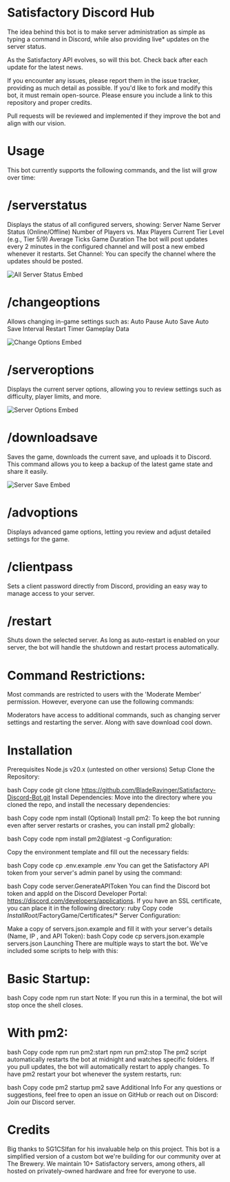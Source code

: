 # Satisfactory Discord Hub
The idea behind this bot is to make server administration as simple as typing a command in Discord, while also providing live* updates on the server status.

As the Satisfactory API evolves, so will this bot. Check back after each update for the latest news.

If you encounter any issues, please report them in the issue tracker, providing as much detail as possible. If you'd like to fork and modify this bot, it must remain open-source. Please ensure you include a link to this repository and proper credits.

Pull requests will be reviewed and implemented if they improve the bot and align with our vision.

# Usage
This bot currently supports the following commands, and the list will grow over time:

# /serverstatus
Displays the status of all configured servers, showing:
Server Name
Server Status (Online/Offline)
Number of Players vs. Max Players
Current Tier Level (e.g., Tier 5/9)
Average Ticks
Game Duration
The bot will post updates every 2 minutes in the configured channel and will post a new embed whenever it restarts.
Set Channel: You can specify the channel where the updates should be posted.

![All Server Status Embed](https://drive.google.com/uc?export=view&id=19sLsyWcBvgBml26BR9pAVTqBkm6ip0M_)

# /changeoptions
Allows changing in-game settings such as:
Auto Pause
Auto Save
Auto Save Interval
Restart Timer
Gameplay Data

![Change Options Embed](https://drive.google.com/uc?export=view&id=1FybWtFRjjDlBxOOQ2gnBnSWCgauDHp14)

# /serveroptions
Displays the current server options, allowing you to review settings such as difficulty, player limits, and more.

![Server Options Embed](https://drive.google.com/uc?export=view&id=171-56qrpt4tbQr07D96BOJq-a-Kq2n9Q)

# /downloadsave
Saves the game, downloads the current save, and uploads it to Discord. This command allows you to keep a backup of the latest game state and share it easily.

![Server Save Embed](https://drive.google.com/uc?export=view&id=1ynEMJJGz2zfEWO3mU27kEVu26OTAN41Q)

# /advoptions
Displays advanced game options, letting you review and adjust detailed settings for the game.

# /clientpass
Sets a client password directly from Discord, providing an easy way to manage access to your server.

# /restart
Shuts down the selected server. As long as auto-restart is enabled on your server, the bot will handle the shutdown and restart process automatically.

# Command Restrictions:
Most commands are restricted to users with the 'Moderate Member' permission. However, everyone can use the following commands:

Moderators have access to additional commands, such as changing server settings and restarting the server. Along with save download cool down.

# Installation
Prerequisites
Node.js v20.x (untested on other versions)
Setup
Clone the Repository:

bash
Copy code
git clone https://github.com/BladeRavinger/Satisfactory-Discord-Bot.git
Install Dependencies: Move into the directory where you cloned the repo, and install the necessary dependencies:

bash
Copy code
npm install
(Optional) Install pm2: To keep the bot running even after server restarts or crashes, you can install pm2 globally:

bash
Copy code
npm install pm2@latest -g
Configuration:

Copy the environment template and fill out the necessary fields:

bash
Copy code
cp .env.example .env
You can get the Satisfactory API token from your server's admin panel by using the command:

bash
Copy code
server.GenerateAPIToken
You can find the Discord bot token and appId on the Discord Developer Portal: https://discord.com/developers/applications.
If you have an SSL certificate, you can place it in the following directory:
ruby
Copy code
$InstallRoot$/FactoryGame/Certificates/*
Server Configuration:

Make a copy of servers.json.example and fill it with your server's details (Name, IP
, and API Token):
bash
Copy code
cp servers.json.example servers.json
Launching
There are multiple ways to start the bot. We've included some scripts to help with this:

# Basic Startup:

bash
Copy code
npm run start
Note: If you run this in a terminal, the bot will stop once the shell closes.

# With pm2:

bash
Copy code
npm run pm2:start
npm run pm2:stop
The pm2 script automatically restarts the bot at midnight and watches specific folders. If you pull updates, the bot will automatically restart to apply changes.
To have pm2 restart your bot whenever the system restarts, run:

bash
Copy code
pm2 startup
pm2 save
Additional Info
For any questions or suggestions, feel free to open an issue on GitHub or reach out on Discord: Join our Discord server.

# Credits
Big thanks to SG1CSIfan for his invaluable help on this project. This bot is a simplified version of a custom bot we're building for our community over at The Brewery. We maintain 10+ Satisfactory servers, among others, all hosted on privately-owned hardware and free for everyone to use.
